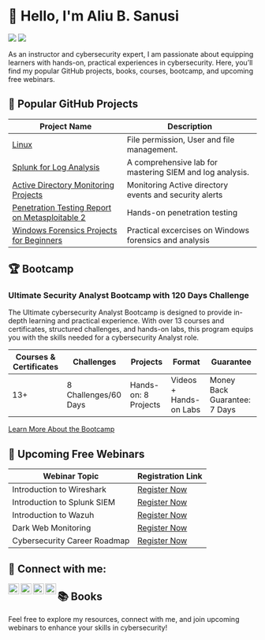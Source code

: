 # 👋 Hello, I'm Aliu B. Sanusi
<a href="https://www.linkedin.com/in/sanusi-aliu-a8425738/"><img src="https://img.shields.io/badge/-LinkedIn-0072b1?&style=for-the-badge&logo=linkedin&logoColor=white" /></a>
<a href="https://www.youtube.com/@ali_B_Sanusi"><img src="https://img.shields.io/badge/-YouTube-FF0000?&style=for-the-badge&logo=YouTube&logoColor=white" /></a>


As an instructor and cybersecurity expert, I am passionate about equipping learners with hands-on, practical experiences in cybersecurity. Here, you’ll find my popular GitHub projects, books, courses, bootcamp, and upcoming free webinars.



## 🚀 Popular GitHub Projects

| Project Name                                         | Description                                                   |
|------------------------------------------------------|---------------------------------------------------------------|
| [Linux](https://github.com/Hackedroid/Linux.git)                 | File permission, User and file management.      |
| [Splunk for Log Analysis](https://s)                 | A comprehensive lab for mastering SIEM and log analysis.      |
| [Active Directory Monitoring Projects](https://)        | Monitoring Active directory events and security alerts      |
| [Penetration Testing Report on Metasploitable 2](https://github.com/Hackedroid/Penetration-Testing-Report-on-Metasploitable-2.git)              | Hands-on penetration testing      |
| [Windows Forensics Projects for Beginners](https://)  | Practical excercises on Windows forensics and analysis |



## 🏆 Bootcamp

### Ultimate Security Analyst Bootcamp with 120 Days Challenge
The Ultimate cybersecurity Analyst Bootcamp is designed to provide in-depth learning and practical experience. With over 13 courses and certificates, structured challenges, and hands-on labs, this program equips you with the skills needed for a cybersecurity Analyst role.


| Courses & Certificates | Challenges         | Projects       | Format                      | Guarantee            |
|------------------------|--------------------|----------------|-----------------------------|-----------------------|
| 13+                    | 8 Challenges/60 Days | Hands-on: 8 Projects | Videos + Hands-on Labs      | Money Back Guarantee: 7 Days |


[Learn More About the Bootcamp](https://)



## 📅 Upcoming Free Webinars

| Webinar Topic                                       | Registration Link                               |
|-----------------------------------------------------|-------------------------------------------------|
| Introduction to Wireshark              | [Register Now](https://d56)    |
| Introduction to Splunk SIEM                         | [Register Now](https://fcbd8e46)    |
| Introduction to Wazuh          | [Register Now](https://ab32c)    |
| Dark Web Monitoring             | [Register Now](https://6b0684)    |
| Cybersecurity Career Roadmap       | [Register Now](https://0ff0cd)    |



##  🤳 Connect with me:

[<img align="left" alt="AliuSanusi | YouTube" width="22px" src="https://cdn.jsdelivr.net/npm/simple-icons@v3/icons/youtube.svg" />][youtube]
[<img align="left" alt="AliuSanusi | Twitter" width="22px" src="https://cdn.jsdelivr.net/npm/simple-icons@v3/icons/tiktok.svg" />][tiktok]
[<img align="left" alt="AliuSanusi | LinkedIn" width="22px" src="https://cdn.jsdelivr.net/npm/simple-icons@v3/icons/linkedin.svg" />][linkedin]
[<img align="left" alt="AliuSanusi | Instagram" width="22px" src="https://cdn.jsdelivr.net/npm/simple-icons@v3/icons/instagram.svg" />][instagram]

[tiktok]: https://www.tiktok.com/@ali_b_sanusi
[youtube]: https://www.youtube.com/@ali_B_Sanusi
[instagram]: https://www.instagram.com/pyruvate_technologies/
[linkedin]: https://www.linkedin.com/in/sanusi-aliu-a8425738/


## 📚 Books

Feel free to explore my resources, connect with me, and join upcoming webinars to enhance your skills in cybersecurity!




